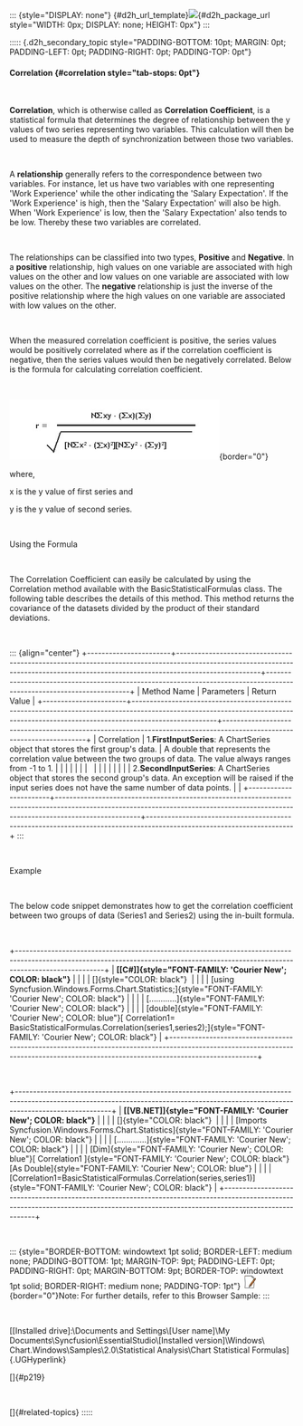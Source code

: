 ::: {style="DISPLAY: none"}
[](ms-xhelp:///?Id=d2h_url_template){#d2h_url_template}![](!package_url!){#d2h_package_url style="WIDTH: 0px; DISPLAY: none; HEIGHT: 0px"}
:::

::::: {.d2h_secondary_topic style="PADDING-BOTTOM: 10pt; MARGIN: 0pt; PADDING-LEFT: 0pt; PADDING-RIGHT: 0pt; PADDING-TOP: 0pt"}
#### Correlation {#correlation style="tab-stops: 0pt"}

 

**Correlation**, which is otherwise called as **Correlation Coefficient**, is a statistical formula that determines the degree of relationship between the y values of two series representing two variables. This calculation will then be used to measure the depth of synchronization between those two variables.

 

A **relationship** generally refers to the correspondence between two variables. For instance, let us have two variables with one representing \'Work Experience\' while the other indicating the \'Salary Expectation\'. If the \'Work Experience\' is high, then the \'Salary Expectation\' will also be high. When \'Work Experience\' is low, then the \'Salary Expectation\' also tends to be low. Thereby these two variables are correlated.

 

The relationships can be classified into two types, **Positive** and **Negative**. In a **positive** relationship, high values on one variable are associated with high values on the other and low values on one variable are associated with low values on the other. The **negative** relationship is just the inverse of the positive relationship where the high values on one variable are associated with low values on the other.

 

When the measured correlation coefficient is positive, the series values would be positively correlated where as if the correlation coefficient is negative, then the series values would then be negatively correlated. Below is the formula for calculating correlation coefficient.

 

![](ImagesExt/image84_348.jpg){border="0"}

where,

x is the y value of first series and

y is the y value of second series.

 

Using the Formula

 

The Correlation Coefficient can easily be calculated by using the Correlation method available with the BasicStatisticalFormulas class. The following table describes the details of this method. This method returns the covariance of the datasets divided by the product of their standard deviations.

 

::: {align="center"}
+-----------------------+-----------------------------------------------------------------------------------------------------------------------------------------------------------------------------------+----------------------------------------------------------------------------------------------------------------------+
| Method Name           | Parameters                                                                                                                                                                        | Return Value                                                                                                         |
+-----------------------+-----------------------------------------------------------------------------------------------------------------------------------------------------------------------------------+----------------------------------------------------------------------------------------------------------------------+
| Correlation           | 1.**FirstInputSeries**: A ChartSeries object that stores the first group\'s data.                                                                                                 | A double that represents the correlation value between the two groups of data. The value always ranges from -1 to 1. |
|                       |                                                                                                                                                                                   |                                                                                                                      |
|                       |                                                                                                                                                                                   |                                                                                                                      |
|                       |                                                                                                                                                                                   |                                                                                                                      |
|                       | 2.**SecondInputSeries**: A ChartSeries object that stores the second group\'s data. An exception will be raised if the input series does not have the same number of data points. |                                                                                                                      |
+-----------------------+-----------------------------------------------------------------------------------------------------------------------------------------------------------------------------------+----------------------------------------------------------------------------------------------------------------------+
:::

 

Example

 

The below code snippet demonstrates how to get the correlation coefficient between two groups of data (Series1 and Series2) using the in-built formula.

 

+------------------------------------------------------------------------------------------------------------------------------------------------------------------------------------+
| **[\[C#\]]{style="FONT-FAMILY: 'Courier New'; COLOR: black"}**                                                                                                                     |
|                                                                                                                                                                                    |
| []{style="COLOR: black"}                                                                                                                                                           |
|                                                                                                                                                                                    |
| [using Syncfusion.Windows.Forms.Chart.Statistics;]{style="FONT-FAMILY: 'Courier New'; COLOR: black"}                                                                               |
|                                                                                                                                                                                    |
| [\...\...\...\...]{style="FONT-FAMILY: 'Courier New'; COLOR: black"}                                                                                                               |
|                                                                                                                                                                                    |
| [double]{style="FONT-FAMILY: 'Courier New'; COLOR: blue"}[ Correlation1= BasicStatisticalFormulas.Correlation(series1,series2);]{style="FONT-FAMILY: 'Courier New'; COLOR: black"} |
+------------------------------------------------------------------------------------------------------------------------------------------------------------------------------------+

 

+--------------------------------------------------------------------------------------------------------------------------------------------------------------------------------------+
| **[\[VB.NET\]]{style="FONT-FAMILY: 'Courier New'; COLOR: black"}**                                                                                                                   |
|                                                                                                                                                                                      |
| []{style="COLOR: black"}                                                                                                                                                             |
|                                                                                                                                                                                      |
| [Imports Syncfusion.Windows.Forms.Chart.Statistics]{style="FONT-FAMILY: 'Courier New'; COLOR: black"}                                                                                |
|                                                                                                                                                                                      |
| [\...\...\...\....]{style="FONT-FAMILY: 'Courier New'; COLOR: black"}                                                                                                                |
|                                                                                                                                                                                      |
| [Dim]{style="FONT-FAMILY: 'Courier New'; COLOR: blue"}[ Correlation1 ]{style="FONT-FAMILY: 'Courier New'; COLOR: black"}[As Double]{style="FONT-FAMILY: 'Courier New'; COLOR: blue"} |
|                                                                                                                                                                                      |
| [Correlation1=BasicStatisticalFormulas.Correlation(series,series1)]{style="FONT-FAMILY: 'Courier New'; COLOR: black"}                                                                |
+--------------------------------------------------------------------------------------------------------------------------------------------------------------------------------------+

 

::: {style="BORDER-BOTTOM: windowtext 1pt solid; BORDER-LEFT: medium none; PADDING-BOTTOM: 1pt; MARGIN-TOP: 9pt; PADDING-LEFT: 0pt; PADDING-RIGHT: 0pt; MARGIN-BOTTOM: 9pt; BORDER-TOP: windowtext 1pt solid; BORDER-RIGHT: medium none; PADDING-TOP: 1pt"}
![](ImagesExt/image84_1.jpg){border="0"}Note: For further details, refer to this Browser Sample:
:::

 

[\[Installed drive\]:\\Documents and Settings\\\[User name\]\\My Documents\\Syncfusion\\EssentialStudio\\\[Installed version\]\\Windows\\ Chart.Windows\\Samples\\2.0\\Statistical Analysis\\Chart Statistical Formulas]{.UGHyperlink}

[]{#p219} 

 

[]{#related-topics}
:::::
